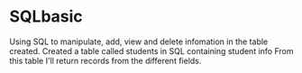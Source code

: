 # SQLbasic 
Using SQL to manipulate, add, view and delete infomation in the table created.
Created a table called students in SQL containing student info
From this table I'll return records from the different fields.
